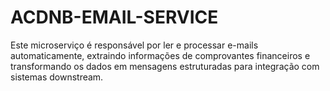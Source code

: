 # ACDNB-EMAIL-SERVICE
Este microserviço é responsável por ler e processar e-mails automaticamente, extraindo informações de comprovantes financeiros e transformando os dados em mensagens estruturadas para integração com sistemas downstream.
